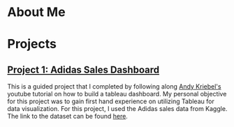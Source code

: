 # About Me

# Projects

## [Project 1: Adidas Sales Dashboard](https://github.com/ktommytruong/Adidas-Sales-Dashboard-Project)

This is a guided project that I completed by following along [Andy Kriebel's](https://www.youtube.com/watch?v=3w4s_6r3B6A&ab_channel=AndyKriebel) youtube tutorial on how to build a tableau dashboard. My personal objective for this project was to gain first hand experience on utilizing Tableau for data visualization. For this project, I used the Adidas sales data from Kaggle. The link to the dataset can be found [here](https://www.kaggle.com/datasets/vishwas199728/adidas-sales-data).
